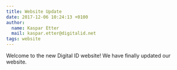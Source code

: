 ```yaml
---
title: Website Update
date: 2017-12-06 10:24:13 +0100
author:
  name: Kaspar Etter
  mail: kaspar.etter@digitalid.net
tags: website
---
```


Welcome to the new Digital ID website!
We have finally updated our website.
